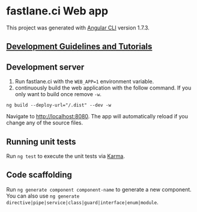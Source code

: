 # fastlane.ci Web app

This project was generated with [Angular CLI](https://github.com/angular/angular-cli) version 1.7.3.

## [Development Guidelines and Tutorials](../docs/front_end/README.md)

## Development server

1. Run fastlane.ci with the `WEB_APP=1` environment variable.
1. continuously build the web application with the follow command. If you only want to build once remove `-w`.
```
ng build --deploy-url="/.dist" --dev -w
```
Navigate to [http://localhost:8080](http://localhost:8080). The app will automatically reload if you change any of the source files.

## Running unit tests

Run `ng test` to execute the unit tests via [Karma](https://karma-runner.github.io).

## Code scaffolding

Run `ng generate component component-name` to generate a new component. You can also use `ng generate directive|pipe|service|class|guard|interface|enum|module`.
